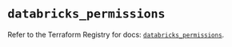# `databricks_permissions`

Refer to the Terraform Registry for docs: [`databricks_permissions`](https://registry.terraform.io/providers/databricks/databricks/1.65.1/docs/resources/permissions).
